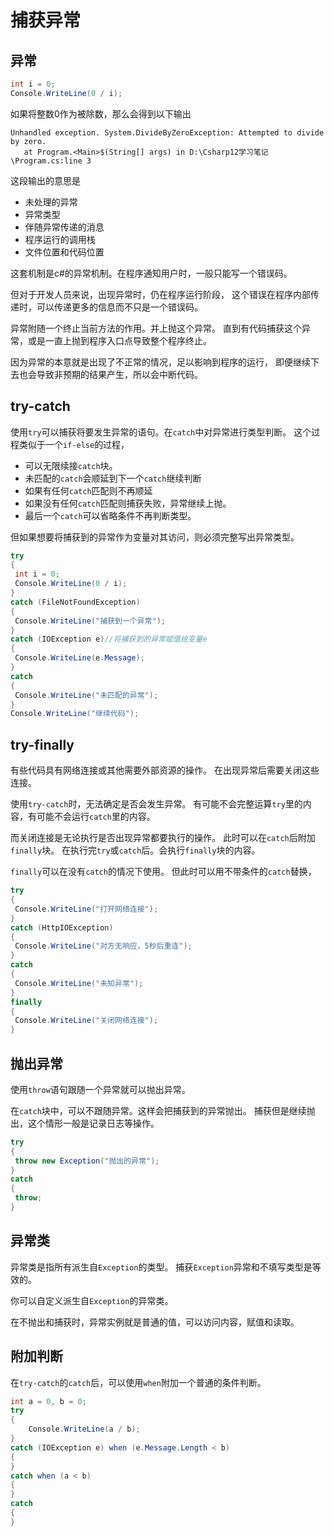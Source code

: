 ﻿# 捕获异常

## 异常

```csharp
int i = 0;
Console.WriteLine(0 / i);
```

如果将整数0作为被除数，那么会得到以下输出

```
Unhandled exception. System.DivideByZeroException: Attempted to divide by zero.
   at Program.<Main>$(String[] args) in D:\Csharp12学习笔记\Program.cs:line 3
```

这段输出的意思是

- 未处理的异常
- 异常类型
- 伴随异常传递的消息
- 程序运行的调用栈
- 文件位置和代码位置

这套机制是c#的异常机制。在程序通知用户时，一般只能写一个错误码。

但对于开发人员来说，出现异常时，仍在程序运行阶段，
这个错误在程序内部传递时，可以传递更多的信息而不只是一个错误码。

异常附随一个终止当前方法的作用。并上抛这个异常。
直到有代码捕获这个异常，或是一直上抛到程序入口点导致整个程序终止。

因为异常的本意就是出现了不正常的情况，足以影响到程序的运行，
即便继续下去也会导致非预期的结果产生，所以会中断代码。

## try-catch

使用`try`可以捕获将要发生异常的语句。在`catch`中对异常进行类型判断。
这个过程类似于一个`if-else`的过程，

- 可以无限续接`catch`块。
- 未匹配的`catch`会顺延到下一个`catch`继续判断
- 如果有任何`catch`匹配则不再顺延
- 如果没有任何`catch`匹配则捕获失败，异常继续上抛。
- 最后一个`catch`可以省略条件不再判断类型。

但如果想要将捕获到的异常作为变量对其访问，则必须完整写出异常类型。

```csharp
try
{
 int i = 0;
 Console.WriteLine(0 / i);
}
catch (FileNotFoundException)
{
 Console.WriteLine("捕获到一个异常");
}
catch (IOException e)//将捕获到的异常赋值给变量e
{
 Console.WriteLine(e.Message);
}
catch
{
 Console.WriteLine("未匹配的异常");
}
Console.WriteLine("继续代码");
```

## try-finally

有些代码具有网络连接或其他需要外部资源的操作。
在出现异常后需要关闭这些连接。

使用`try-catch`时，无法确定是否会发生异常。
有可能不会完整运算`try`里的内容，有可能不会运行`catch`里的内容。

而关闭连接是无论执行是否出现异常都要执行的操作。
此时可以在`catch`后附加`finally`块。
在执行完`try`或`catch`后。会执行`finally`块的内容。

`finally`可以在没有`catch`的情况下使用。
但此时可以用不带条件的`catch`替换，

```csharp
try
{
 Console.WriteLine("打开网络连接");
}
catch (HttpIOException)
{
 Console.WriteLine("对方无响应，5秒后重连");
}
catch
{
 Console.WriteLine("未知异常");
}
finally
{
 Console.WriteLine("关闭网络连接");
}
```

## 抛出异常

使用`throw`语句跟随一个异常就可以抛出异常。

在`catch`块中，可以不跟随异常。这样会把捕获到的异常抛出。
捕获但是继续抛出，这个情形一般是记录日志等操作。

```csharp
try
{
 throw new Exception("抛出的异常");
}
catch
{
 throw;
} 
```

## 异常类

异常类是指所有派生自`Exception`的类型。
捕获`Exception`异常和不填写类型是等效的。

你可以自定义派生自`Exception`的异常类。

在不抛出和捕获时，异常实例就是普通的值，可以访问内容，赋值和读取。

## 附加判断

在`try-catch`的`catch`后，可以使用`when`附加一个普通的条件判断。

```csharp
int a = 0, b = 0;
try
{
	Console.WriteLine(a / b);
}
catch (IOException e) when (e.Message.Length < b)
{
}
catch when (a < b)
{
}
catch
{
}
```
